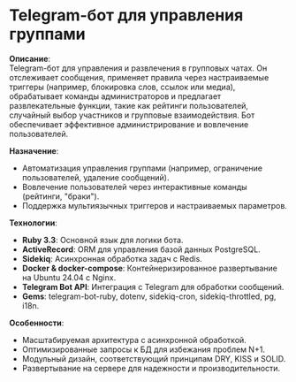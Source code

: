 # Telegram-бот для управления группами

**Описание**:  
Telegram-бот для управления и развлечения в групповых чатах. Он отслеживает сообщения, применяет правила через настраиваемые триггеры (например, блокировка слов, ссылок или медиа), обрабатывает команды администраторов и предлагает развлекательные функции, такие как рейтинги пользователей, случайный выбор участников и групповые взаимодействия. Бот обеспечивает эффективное администрирование и вовлечение пользователей.

**Назначение**:
- Автоматизация управления группами (например, ограничение пользователей, удаление сообщений).
- Вовлечение пользователей через интерактивные команды (рейтинги, "браки").
- Поддержка мультиязычных триггеров и настраиваемых параметров.

**Технологии**:
- **Ruby 3.3**: Основной язык для логики бота.
- **ActiveRecord**: ORM для управления базой данных PostgreSQL.
- **Sidekiq**: Асинхронная обработка задач с Redis.
- **Docker & docker-compose**: Контейнеризированное развертывание на Ubuntu 24.04 с Nginx.
- **Telegram Bot API**: Интеграция с Telegram для обработки сообщений.
- **Gems**: telegram-bot-ruby, dotenv, sidekiq-cron, sidekiq-throttled, pg, i18n.

**Особенности**:
- Масштабируемая архитектура с асинхронной обработкой.
- Оптимизированные запросы к БД для избежания проблем N+1.
- Модульный дизайн, соответствующий принципам DRY, KISS и SOLID.
- Развертывание на сервере для надежности и производительности.